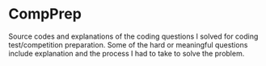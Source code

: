 # CompPrep
Source codes and explanations of the coding questions I solved for coding test/competition preparation. Some of the hard or meaningful questions include explanation and the process I had to take to solve the problem.
